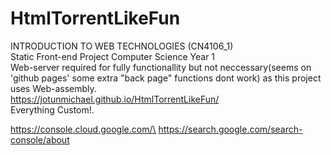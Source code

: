 # HtmlTorrentLikeFun
INTRODUCTION TO WEB TECHNOLOGIES (CN4106_1)\
Static Front-end Project Computer Science Year 1\
Web-server required for fully functionallity but not neccessary(seems on 'github pages' some extra "back page" functions dont work) as this project uses Web-assembly.\
https://jotunmichael.github.io/HtmlTorrentLikeFun/ <br/>
Everything Custom!.

https://console.cloud.google.com/\
https://search.google.com/search-console/about
